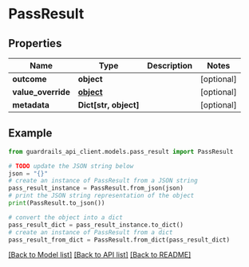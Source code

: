 # PassResult


## Properties

Name | Type | Description | Notes
------------ | ------------- | ------------- | -------------
**outcome** | **object** |  | [optional] 
**value_override** | [**object**](AnyType.md) |  | [optional] 
**metadata** | **Dict[str, object]** |  | [optional] 

## Example

```python
from guardrails_api_client.models.pass_result import PassResult

# TODO update the JSON string below
json = "{}"
# create an instance of PassResult from a JSON string
pass_result_instance = PassResult.from_json(json)
# print the JSON string representation of the object
print(PassResult.to_json())

# convert the object into a dict
pass_result_dict = pass_result_instance.to_dict()
# create an instance of PassResult from a dict
pass_result_from_dict = PassResult.from_dict(pass_result_dict)
```
[[Back to Model list]](../README.md#documentation-for-models) [[Back to API list]](../README.md#documentation-for-api-endpoints) [[Back to README]](../README.md)



